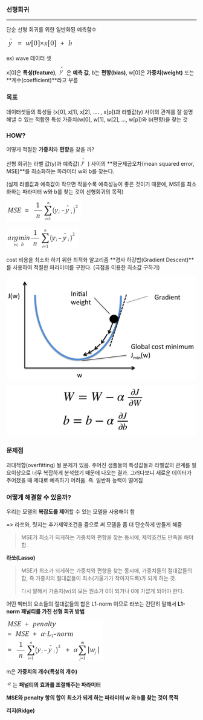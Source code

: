 ### 선형회귀

---

단순 선형 회귀를 위한 일반화된 예측함수

![예측함수](image\예측함수.png)

ex) wave 데이터 셋

x[0]은 **특성(feature)**, ![y^](image\y^.png)은 **예측 값**, b는 **편향(bias)**, w[0]은 **가중치(weight)** 또는 **계수(coefficient)**라고 부름



### 목표

데이터셋들의 특성들 (x[0], x[1], x[2], .... , x[p])과 라벨값(y) 사이의 관계를 잘 설명해낼 수 있는 적합한 특성 가중치(w[0], w[1], w[2], ..., w[p])와 b(편향)을 찾는 것



### HOW?

어떻게 적절한 **가중치**와 **편향**을 찾을 까?

선형 회귀는 라벨 값(y)과 예측값(![y^](image\y^.png)) 사이의 **평균제곱오차(mean squared error, MSE)**를 최소화하는 파라미터 w와 b를 찾는다.

(실제 라벨값과 예측값이 작으면 작을수록 예측성능이 좋은 것이기 때문에, MSE를 최소화하는 파라미터 w와 b를 찾는 것이 선형회귀의 목적)

![y^](image\MSE.png)

![y^](image\costFunction.png)

cost 비용을 최소화 하기 위한 최적화 알고리즘 **경사 하강법(Gradient Descent)**를 사용하여 적절한 파라미터를 구한다. (극점을 이용한 최소값 구하기)

![y^](image\gradientImage.png)

![y^](image\gradientDescent.png)

### 문제점

과대적합(overfitting) 될 문제가 있음. 주어진 샘플들의 특성값들과 라벨값의 관계를 필요이상으로 너무 복잡하게 분석했기 때문에 나오는 결과. 그러다보니 새로운 데이터가 주어졌을 때 제대로 예측하기 어려움. 즉. 일반화 능력이 떨어짐



### 어떻게 해결할 수 있을까?

우리는 모델의 **복잡도를 제어**할 수 있는 모델을 사용해야 함

=> 라쏘와, 릿지는 추가제약조건을 줌으로 써 모델을 좀 더 단순하게 만들게 해줌

>  MSE가 최소가 되게하는 가중치와 편향을 찾는 동시에, 제약조건도 만족을 해야 함.



**라쏘(Lasso)**

> MSE가 최소가 되게하는 가중치와 편향을 찾는 동시에, 가중치들의 절대값들의 합, 즉 가중치의 절대값들이 최소(기울기가 작아지도록)가 되게 하는 것. 
>
> 다시 말해서 가중치(w)의 모든 원소가 0이 되거나 0에 가깝게 되어야 한다.

어떤 벡터의 요소들의 절대값들의 합은 L1-norm 이므로 라쏘는 간단히 말해서 **L1-norm 패널티를 가진 선형 회귀 방법**

![y^](image\lasso.png)

m은 **가중치의 개수(특성의 개수)**

![y^](image\alpha.png)는 **패널티의 효과를 조절해주는 파라미터**

**MSE와 penalty 항의 합이 최소가 되게 하는 파라미터 w 와 b를 찾는 것이 목적**



**리지(Ridge)**



